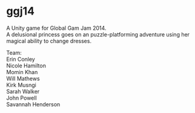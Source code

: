 ggj14
=====

A Unity game for Global Gam Jam 2014.  
A delusional princess goes on an puzzle-platforming adventure using her magical ability to change dresses.  

Team:  
Erin Conley  
Nicole Hamilton  
Momin Khan   
Will Mathews  
Kirk Musngi  
Sarah Walker  
John Powell  
Savannah Henderson  
